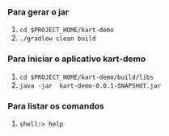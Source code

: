 ### Para gerar o jar
1. ```cd $PROJECT_HOME/kart-demo```
2. ```./gradlew clean build```

### Para iniciar o aplicativo kart-demo
1. ```cd $PROJECT_HOME/kart-demo/build/libs```
2. ```java -jar  kart-demo-0.0.1-SNAPSHOT.jar```

### Para listar os comandos
1. ```shell:> help```
